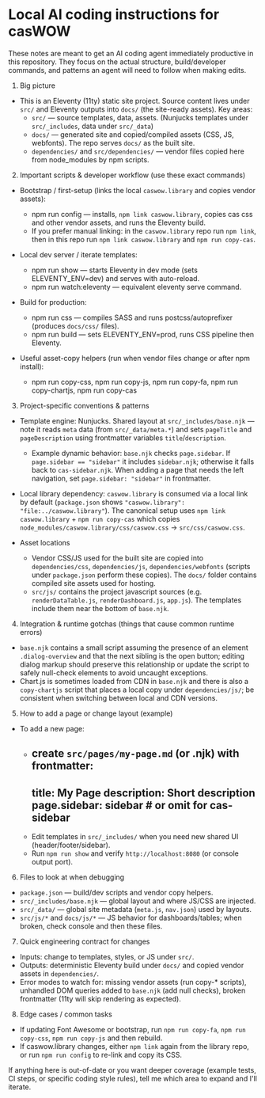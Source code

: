 <!-- .github/copilot-instructions.md -->
# Local AI coding instructions for casWOW

These notes are meant to get an AI coding agent immediately productive in this repository. They focus on the actual structure, build/developer commands, and patterns an agent will need to follow when making edits.

1) Big picture
- This is an Eleventy (11ty) static site project. Source content lives under `src/` and Eleventy outputs into `docs/` (the site-ready assets). Key areas:
  - `src/` — source templates, data, assets. (Nunjucks templates under `src/_includes`, data under `src/_data`)
  - `docs/` — generated site and copied/compiled assets (CSS, JS, webfonts). The repo serves `docs/` as the built site.
  - `dependencies/` and `src/dependencies/` — vendor files copied here from node_modules by npm scripts.

2) Important scripts & developer workflow (use these exact commands)
- Bootstrap / first-setup (links the local `caswow.library` and copies vendor assets):
  - npm run config — installs, `npm link caswow.library`, copies cas css and other vendor assets, and runs the Eleventy build.
  - If you prefer manual linking: in the `caswow.library` repo run `npm link`, then in this repo run `npm link caswow.library` and `npm run copy-cas`.

- Local dev server / iterate templates:
  - npm run show — starts Eleventy in dev mode (sets ELEVENTY_ENV=dev) and serves with auto-reload.
  - npm run watch:eleventy — equivalent eleventy serve command.

- Build for production:
  - npm run css — compiles SASS and runs postcss/autoprefixer (produces `docs/css/` files).
  - npm run build — sets ELEVENTY_ENV=prod, runs CSS pipeline then Eleventy.

- Useful asset-copy helpers (run when vendor files change or after npm install):
  - npm run copy-css, npm run copy-js, npm run copy-fa, npm run copy-chartjs, npm run copy-cas

3) Project-specific conventions & patterns
- Template engine: Nunjucks. Shared layout at `src/_includes/base.njk` — note it reads `meta` data (from `src/_data/meta.*`) and sets `pageTitle` and `pageDescription` using frontmatter variables `title`/`description`.
  - Example dynamic behavior: `base.njk` checks `page.sidebar`. If `page.sidebar == "sidebar"` it includes `sidebar.njk`; otherwise it falls back to `cas-sidebar.njk`. When adding a page that needs the left navigation, set `page.sidebar: "sidebar"` in frontmatter.

- Local library dependency: `caswow.library` is consumed via a local link by default (`package.json` shows `"caswow.library": "file:../caswow.library"`). The canonical setup uses `npm link caswow.library` + `npm run copy-cas` which copies `node_modules/caswow.library/css/caswow.css` -> `src/css/caswow.css`.

- Asset locations
  - Vendor CSS/JS used for the built site are copied into `dependencies/css`, `dependencies/js`, `dependencies/webfonts` (scripts under `package.json` perform these copies). The `docs/` folder contains compiled site assets used for hosting.
  - `src/js/` contains the project javascript sources (e.g. `renderDataTable.js`, `renderDashboard.js`, `app.js`). The templates include them near the bottom of `base.njk`.

4) Integration & runtime gotchas (things that cause common runtime errors)
- `base.njk` contains a small script assuming the presence of an element `.dialog-overview` and that the next sibling is the open button; editing dialog markup should preserve this relationship or update the script to safely null-check elements to avoid uncaught exceptions.
- Chart.js is sometimes loaded from CDN in `base.njk` and there is also a `copy-chartjs` script that places a local copy under `dependencies/js/`; be consistent when switching between local and CDN versions.

5) How to add a page or change layout (example)
- To add a new page:
  - create `src/pages/my-page.md` (or .njk) with frontmatter:
    ---
    title: My Page
    description: Short description
    page.sidebar: sidebar   # or omit for cas-sidebar
    ---
  - Edit templates in `src/_includes/` when you need new shared UI (header/footer/sidebar).
  - Run `npm run show` and verify `http://localhost:8080` (or console output port).

6) Files to look at when debugging
- `package.json` — build/dev scripts and vendor copy helpers.
- `src/_includes/base.njk` — global layout and where JS/CSS are injected.
- `src/_data/` — global site metadata (`meta.js`, `nav.json`) used by layouts.
- `src/js/*` and `docs/js/*` — JS behavior for dashboards/tables; when broken, check console and then these files.

7) Quick engineering contract for changes
- Inputs: change to templates, styles, or JS under `src/`.
- Outputs: deterministic Eleventy build under `docs/` and copied vendor assets in `dependencies/`.
- Error modes to watch for: missing vendor assets (run copy-* scripts), unhandled DOM queries added to `base.njk` (add null checks), broken frontmatter (11ty will skip rendering as expected).

8) Edge cases / common tasks
- If updating Font Awesome or bootstrap, run `npm run copy-fa`, `npm run copy-css`, `npm run copy-js` and then rebuild.
- If caswow.library changes, either `npm link` again from the library repo, or run `npm run config` to re-link and copy its CSS.

If anything here is out-of-date or you want deeper coverage (example tests, CI steps, or specific coding style rules), tell me which area to expand and I'll iterate.
